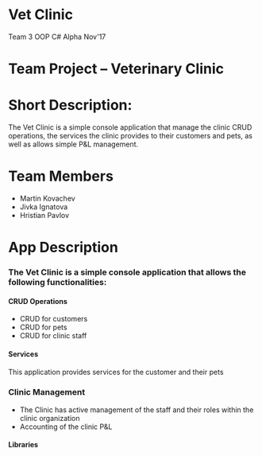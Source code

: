# Vet Clinic

Team 3 OOP C# Alpha Nov&#39;17

# Team Project – Veterinary Clinic

# Short Description:
The Vet Clinic is a simple console application that manage the clinic CRUD operations, the services the clinic provides to their customers and pets, as well as allows simple P&amp;L management.

# Team Members

- Martin Kovachev
- Jivka Ignatova
- Hristian Pavlov

# App Description

### The Vet Clinic is a simple console application that allows the following functionalities:

#### CRUD Operations

- CRUD for customers
- CRUD for pets
- CRUD for clinic staff

#### Services

This application provides services for the customer and their pets

### Clinic Management

- The Clinic has active management of the staff and their roles within the clinic organization
- Accounting of the clinic P&amp;L

#### Libraries


